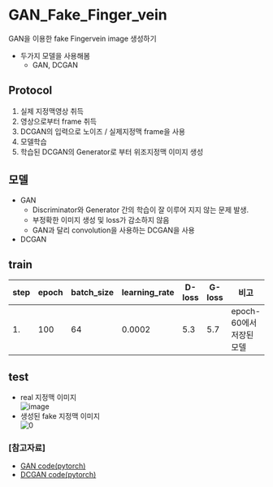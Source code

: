 # GAN_Fake_Finger_vein
GAN을 이용한 fake Fingervein image 생성하기
- 두가지 모델을 사용해봄
  - GAN, DCGAN
## Protocol
1. 실제 지정맥영상 취득
2. 영상으로부터 frame 취득
3. DCGAN의 입력으로 노이즈 / 실제지정맥 frame을 사용
4. 모델학습
5. 학습된 DCGAN의 Generator로 부터 위조지정맥 이미지 생성
## 모델
- GAN 
  - Discriminator와 Generator 간의 학습이 잘 이루어 지지 않는 문제 발생.
  - 부정확한 이미지 생성 및 loss가 감소하지 않음
  - GAN과 달리 convolution을 사용하는 DCGAN을 사용
- DCGAN

## train
|step|epoch|batch_size|learning_rate|D-loss|G-loss|비고|
|---|---|---|---|---|---|---|
|1.|100|64|0.0002|5.3|5.7|epoch-60에서 저장된 모델|

## test
- real 지정맥 이미지\
![image](https://user-images.githubusercontent.com/70633080/127966233-167bf36a-d6fa-467d-b3ec-d54971622af7.png)
- 생성된 fake 지정맥 이미지\
![0](https://user-images.githubusercontent.com/70633080/127965412-eb0e7e87-e849-4638-a28a-69f9a2539869.jpg)
### [참고자료]
- [GAN code(pytorch)](https://github.com/eriklindernoren/PyTorch-GAN/blob/master/implementations/gan/gan.py)
- [DCGAN code(pytorch)](https://pytorch.org/tutorials/beginner/dcgan_faces_tutorial.html)
